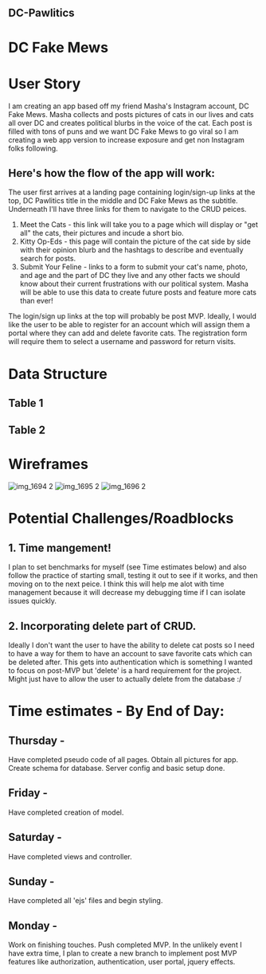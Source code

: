 ## DC-Pawlitics
# DC Fake Mews 

# User Story 
I am creating an app based off my friend Masha's Instagram account, DC Fake Mews. Masha collects and posts pictures of cats in our lives and cats all over DC and creates political blurbs in the voice of the cat. Each post is filled with tons of puns and we want DC Fake Mews to go viral so I am creating a web app version to increase exposure and get non Instagram folks following. 

## Here's how the flow of the app will work:

The user first arrives at a landing page containing login/sign-up links at the top, DC Pawlitics title in the middle and DC Fake Mews as the subtitle. Underneath I'll have three links for them to navigate to the CRUD peices. 
   1. Meet the Cats - this link will take you to a page which will display or "get all" the cats, their pictures and incude a short bio. 
   2. Kitty Op-Eds - this page will contain the picture of the cat side by side with their opinion blurb and the hashtags to describe and eventually search for posts. 
   3. Submit Your Feline - links to a form to submit your cat's name, photo, and age and the part of DC they live and any other facts we should know about their current frustrations with our political system. Masha will be able to use this data to create future posts and feature more cats than ever! 

The login/sign up links at the top will probably be post MVP. Ideally, I would like the user to be able to register for an account which will assign them a portal where they can add and delete favorite cats. The registration form will require them to select a username and password for return visits. 

# Data Structure 

## Table 1

## Table 2

# Wireframes

![img_1694 2](https://git.generalassemb.ly/storage/user/9780/files/0c7ea7c4-4345-11e8-9886-948df9e2eca1)
![img_1695 2](https://git.generalassemb.ly/storage/user/9780/files/2e3c209e-4345-11e8-8141-53efb931acae)
![img_1696 2](https://git.generalassemb.ly/storage/user/9780/files/35b34d7a-4345-11e8-972e-dbb0c35060cb)


# Potential Challenges/Roadblocks

## 1. Time mangement!
I plan to set benchmarks for myself (see Time estimates below) and also follow the practice of starting small, testing it out to see if it works, and then moving on to the next peice. I think this will help me alot with time management because it will decrease my debugging time if I can isolate issues quickly. 

## 2. Incorporating delete part of CRUD. 
Ideally I don't want the user to have the ability to delete cat posts so I need to have a way for them to have an account to save favorite cats which can be deleted after. This gets into authentication which is something I wanted to focus on post-MVP but 'delete' is a hard requirement for the project. Might just have to allow the user to actually delete from the database :/

# Time estimates - By End of Day:
 ## Thursday - 
 Have completed pseudo code of all pages. Obtain all pictures for app. Create schema for database. Server config and basic setup done.
 ## Friday -
Have completed creation of model.
 ## Saturday - 
Have completed views and controller. 
 ## Sunday - 
 Have completed all 'ejs' files and begin styling. 
 ## Monday - 
 Work on finishing touches. Push completed MVP. In the unlikely event I have extra time, I plan to create a new branch to implement post MVP features like authorization, authentication, user portal, jquery effects.  
